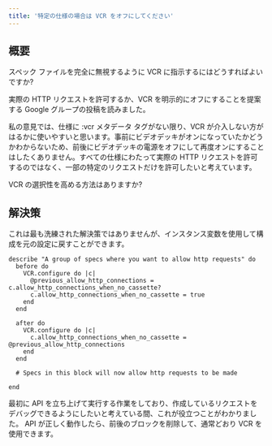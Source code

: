 ```yaml
---
title: '特定の仕様の場合は VCR をオフにしてください'
---
```


## 概要
スペック ファイルを完全に無視するように VCR に指示するにはどうすればよいですか?

実際の HTTP リクエストを許可するか、VCR を明示的にオフにすることを提案する Google グループの投稿を読みました。

私の意見では、仕様に :vcr メタデータ タグがない限り、VCR が介入しない方がはるかに使いやすいと思います。事前にビデオデッキがオンになっていたかどうかわからないため、前後にビデオデッキの電源をオフにして再度オンにすることはしたくありません。すべての仕様にわたって実際の HTTP リクエストを許可するのではなく、一部の特定のリクエストだけを許可したいと考えています。

VCR の選択性を高める方法はありますか?

## 解決策
これは最も洗練された解決策ではありませんが、インスタンス変数を使用して構成を元の設定に戻すことができます。

```
describe "A group of specs where you want to allow http requests" do
  before do
    VCR.configure do |c|
      @previous_allow_http_connections = c.allow_http_connections_when_no_cassette?
      c.allow_http_connections_when_no_cassette = true
    end
  end

  after do
    VCR.configure do |c|
      c.allow_http_connections_when_no_cassette = @previous_allow_http_connections
    end
  end

  # Specs in this block will now allow http requests to be made

end

```
最初に API を立ち上げて実行する作業をしており、作成しているリクエストをデバッグできるようにしたいと考えている間、これが役立つことがわかりました。 API が正しく動作したら、前後のブロックを削除して、通常どおり VCR を使用できます。

